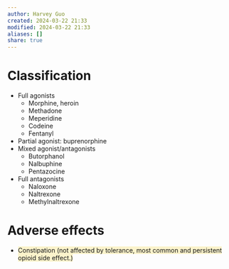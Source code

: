 ```yaml
---
author: Harvey Guo
created: 2024-03-22 21:33
modified: 2024-03-22 21:33
aliases: []
share: true
---
```

# Classification
- Full agonists
	- Morphine, heroin
	- Methadone
	- Meperidine
	- Codeine
	- Fentanyl
- Partial agonist: buprenorphine
- Mixed agonist/antagonists
	- Butorphanol
	- Nalbuphine
	- Pentazocine
- Full antagonists
	- Naloxone
	- Naltrexone
	- Methylnaltrexone
# Adverse effects
- <span style="background:rgba(240, 200, 0, 0.2)">Constipation (not affected by tolerance, most common and persistent opioid side effect.)</span>